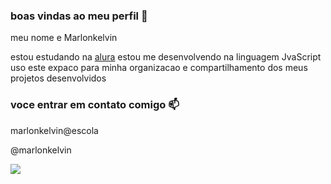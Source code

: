 ### boas vindas ao meu perfil 💙

meu nome e Marlonkelvin

estou estudando na [alura](https://www.alura.com.br)
estou me desenvolvendo na linguagem JvaScript
uso este expaco para minha organizacao e compartilhamento dos meus projetos desenvolvidos

### voce entrar em contato comigo 📫

marlonkelvin@escola

@marlonkelvin

![](https://media1.tenor.com/m/opEBWw0uddoAAAAC/umm.gif)
